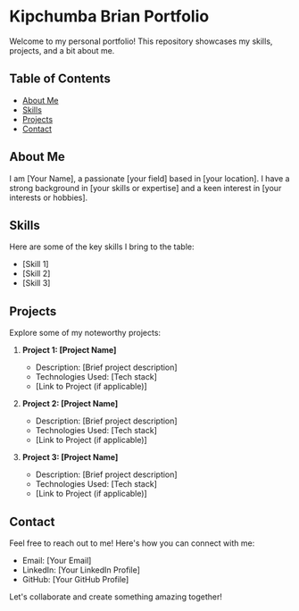 # Kipchumba Brian Portfolio

Welcome to my personal portfolio! This repository showcases my skills, projects, and a bit about me.

## Table of Contents
- [About Me](#about-me)
- [Skills](#skills)
- [Projects](#projects)
- [Contact](#contact)

## About Me
I am [Your Name], a passionate [your field] based in [your location]. I have a strong background in [your skills or expertise] and a keen interest in [your interests or hobbies].

## Skills
Here are some of the key skills I bring to the table:
- [Skill 1]
- [Skill 2]
- [Skill 3]

## Projects
Explore some of my noteworthy projects:
1. **Project 1: [Project Name]**
   - Description: [Brief project description]
   - Technologies Used: [Tech stack]
   - [Link to Project (if applicable)]

2. **Project 2: [Project Name]**
   - Description: [Brief project description]
   - Technologies Used: [Tech stack]
   - [Link to Project (if applicable)]

3. **Project 3: [Project Name]**
   - Description: [Brief project description]
   - Technologies Used: [Tech stack]
   - [Link to Project (if applicable)]

## Contact
Feel free to reach out to me! Here's how you can connect with me:
- Email: [Your Email]
- LinkedIn: [Your LinkedIn Profile]
- GitHub: [Your GitHub Profile]

Let's collaborate and create something amazing together!
